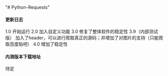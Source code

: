 "# Python-Requests" 
#### 更新日志
1.0 开始运行
2.0 加入自定义功能
3.0 修复了整体软件的稳定性
3.9（内部测试版） 加入了header，可以进行爬取真正的源码；并增加了对图片的支持（只能爬取百度贴吧）
4.0 增加了稳定性

#### 内测版本下载地址
待定

